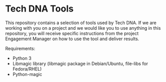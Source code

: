 # Tech DNA Tools

This repository contains a selection of tools used by Tech DNA.  If we are
working with you on a project and we would like you to use anything in this
repository, you will receive specific instructions from the project
Engagement Manager on how to use the tool and deliver results.

Requirements:
- Python 3
- Libmagic library (libmagic package in Debian/Ubuntu, file-libs for Fedora/RHEL)
- Python-magic
